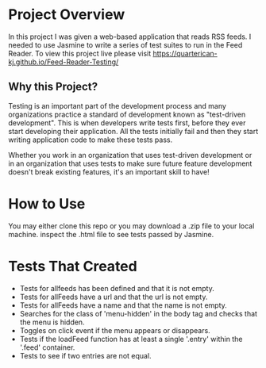# Project Overview

In this project I was given a web-based application that reads RSS feeds. I needed to use Jasmine to write a series of test suites to run in the Feed Reader.
To view this project live please visit https://quarterican-kj.github.io/Feed-Reader-Testing/


## Why this Project?

Testing is an important part of the development process and many organizations practice a standard of development known as "test-driven development". This is when developers write tests first, before they ever start developing their application. All the tests initially fail and then they start writing application code to make these tests pass.

Whether you work in an organization that uses test-driven development or in an organization that uses tests to make sure future feature development doesn't break existing features, it's an important skill to have!


# How to Use

You may either clone this repo or you may download a .zip file to your local machine. inspect the .html file to see tests passed by Jasmine.

# Tests That Created

* Tests for allfeeds has been defined and that it is not empty.
* Tests for allFeeds have a url and that the url is not empty.
* Tests for allFeeds have a name and that the name is not empty.
* Searches for the class of 'menu-hidden' in the body tag and checks that the menu is hidden.
* Toggles on click event if the menu appears or disappears.
* Tests if the loadFeed function has at least a single '.entry' within the '.feed' container.
* Tests to see if two entries are not equal.
